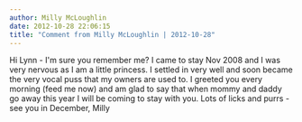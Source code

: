 ```yaml
---
author: Milly McLoughlin
date: 2012-10-28 22:06:15
title: "Comment from Milly McLoughlin | 2012-10-28"
---
```

Hi Lynn - I'm sure you remember me? I came to stay Nov 2008 and I was very nervous as I am a little princess. I settled in very well and soon became the very vocal puss that my owners are used to. I greeted you every morning (feed me now) and am glad to say that when mommy and daddy go away this year I will be coming to stay with you.
Lots of licks and purrs - see you in December, Milly

